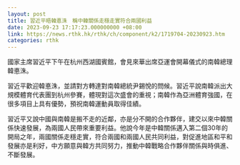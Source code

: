 ```yaml
---
layout: post
title: 習近平晤韓悳洙　稱中韓關係走穩走實符合兩國利益
date: 2023-09-23 17:17:23.000000000 +08:00
link: https://news.rthk.hk/rthk/ch/component/k2/1719704-20230923.htm
categories: rthk
---
```


國家主席習近平下午在杭州西湖國賓館，會見來華出席亞運會開幕儀式的南韓總理韓悳洙。

習近平歡迎韓悳洙，並請對方轉達對南韓總統尹錫悅的問候。習近平說南韓派出大規模體育代表團到杭州參賽，體現對這次盛會的重視；南韓作為亞洲體育強國，在很多項目上具有優勢，預祝南韓運動員取得佳績。

習近平又說中國與南韓是搬不走的近鄰，亦是分不開的合作夥伴，建交以來中韓關係快速發展，為兩國人民帶來重要利益。他說今年是中韓關係邁入第二個30年的開局之年，兩國關係走穩走實，符合兩國和兩國人民共同利益，對促進地區和平和發展亦是利好，中方願意與韓方共同努力，推動中韓戰略合作夥伴關係與時俱進、不斷發展。
